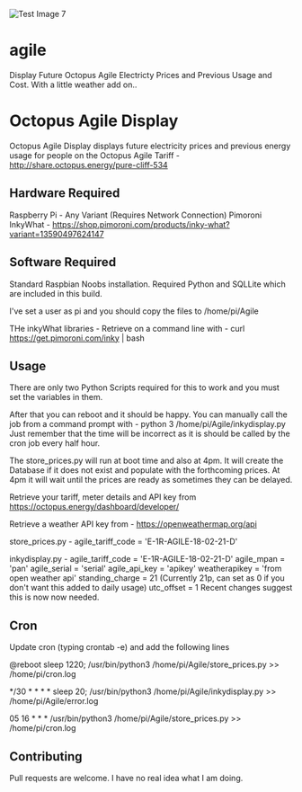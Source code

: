 ![Test Image 7](https://github.com/Chipgit/agile/master/inky1.jpg)



# agile
Display Future Octopus Agile Electricty Prices and Previous Usage and Cost. With a little weather add on.. 

# Octopus Agile Display

Octopus Agile Display displays future electricity prices and previous energy usage for people on the Octopus Agile Tariff - http://share.octopus.energy/pure-cliff-534


## Hardware Required

Raspberry Pi - Any Variant (Requires Network Connection) 
Pimoroni InkyWhat  - https://shop.pimoroni.com/products/inky-what?variant=13590497624147

## Software Required

Standard Raspbian Noobs installation. 
Required Python and SQLLite which are included in this build. 

I've set a user as pi and you should copy the files to  /home/pi/Agile

THe inkyWhat libraries - Retrieve on a command line with -  curl https://get.pimoroni.com/inky | bash

## Usage


There are only two Python Scripts required for this to work and you must set the variables in them. 

After that you can reboot and it should be happy. 
You can manually call the job from a command prompt with - python 3 /home/pi/Agile/inkydisplay.py 
Just remember that the time will be incorrect as it is should be called by the cron job every half hour. 

The store_prices.py will run at boot time and also at 4pm. It will create the Database if it does not exist and populate with the forthcoming prices. At 4pm it will wait until the prices are ready as sometimes they can be delayed. 

Retrieve your tariff, meter details and API key from https://octopus.energy/dashboard/developer/ 

Retrieve a weather API key from - https://openweathermap.org/api

store_prices.py - 
agile_tariff_code = 'E-1R-AGILE-18-02-21-D'

inkydisplay.py - 
agile_tariff_code = 'E-1R-AGILE-18-02-21-D'
agile_mpan = 'pan'
agile_serial = 'serial'
agile_api_key = 'apikey'
weatherapikey = 'from open weather api'
standing_charge = 21 (Currently 21p, can set as 0 if you don't want this added to daily usage)
utc_offset = 1  Recent changes suggest this is now now needed.

## Cron

Update cron (typing crontab -e) and add the following lines

@reboot sleep 1220; /usr/bin/python3 /home/pi/Agile/store_prices.py >> /home/pi/cron.log

*/30 * * * * sleep 20; /usr/bin/python3 /home/pi/Agile/inkydisplay.py >> /home/pi/Agile/error.log

05 16 * * * /usr/bin/python3 /home/pi/Agile/store_prices.py >> /home/pi/cron.log




## Contributing
Pull requests are welcome. I have no real idea what I am doing. 
